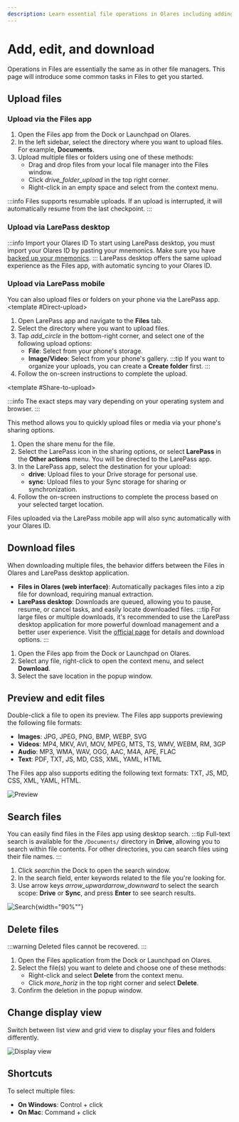 ```yaml
---
description: Learn essential file operations in Olares including adding new files, editing existing content, and downloading files across different devices.
---
```

# Add, edit, and download
Operations in Files are essentially the same as in other file managers. This page will introduce some common tasks in Files to get you started.

## Upload files

### Upload via the Files app
1. Open the Files app from the Dock or Launchpad on Olares.
2. In the left sidebar, select the directory where you want to upload files. For example, **Documents**.
3. Upload multiple files or folders using one of these methods:
   - Drag and drop files from your local file manager into the Files window. 
   - Click <i class="material-symbols-outlined">drive_folder_upload</i> in the top right corner. 
   - Right-click in an empty space and select from the context menu.

:::info
Files supports resumable uploads. If an upload is interrupted, it will automatically resume from the last checkpoint.
:::

### Upload via LarePass desktop
:::info Import your Olares ID
To start using LarePass desktop, you must import your Olares ID by pasting your mnemonics. Make sure you have [backed up your mnemonics](/larepass/back-up-mnemonics.md).
:::
LarePass desktop offers the same upload experience as the Files app, with automatic syncing to your Olares ID.

### Upload via LarePass mobile
You can also upload files or folders on your phone via the LarePass app.
<Tabs>
<template #Direct-upload>

1. Open LarePass app and navigate to the **Files** tab.
2. Select the directory where you want to upload files.
3. Tap <i class="material-symbols-outlined">add_circle</i> in the bottom-right corner, and select one of the following upload options:
   - **File**: Select from your phone's storage.
   - **Image/Video**: Select from your phone's gallery.
   :::tip
   If you want to organize your uploads, you can create a **Create folder** first.
   :::
4. Follow the on-screen instructions to complete the upload.
</template>

<template #Share-to-upload>

:::info
The exact steps may vary depending on your operating system and browser.
:::

This method allows you to quickly upload files or media via your phone's sharing options.
1. Open the share menu for the file.
2. Select the LarePass icon in the sharing options, or select **LarePass** in the **Other actions** menu. You will be directed to the LarePass app.
3. In the LarePass app, select the destination for your upload:
   - **drive**: Upload files to your Drive storage for personal use.
   - **sync**: Upload files to your Sync storage for sharing or synchronization.
4. Follow the on-screen instructions to complete the process based on your selected target location.
</template>
</Tabs>

Files uploaded via the LarePass mobile app will also sync automatically with your Olares ID.

## Download files
When downloading multiple files, the behavior differs between the Files in Olares and LarePass desktop application.
* **Files in Olares (web interface)**: Automatically packages files into a zip file for download, requiring manual extraction.
* **LarePass desktop**: Downloads are queued, allowing you to pause, resume, or cancel tasks, and easily locate downloaded files.
:::tip
For large files or multiple downloads, it's recommended to use the LarePass desktop application for more powerful download management and a better user experience. Visit the [official page](https://olares.com/larepass) for details and download options.
:::

1. Open the Files app from the Dock or Launchpad on Olares.
2. Select any file, right-click to open the context menu, and select **Download**.
3. Select the save location in the popup window.

## Preview and edit files
Double-click a file to open its preview. The Files app supports previewing the following file formats:

* **Images**: JPG, JPEG, PNG, BMP, WEBP, SVG
* **Videos**: MP4, MKV, AVI, MOV, MPEG, MTS, TS, WMV, WEBM, RM, 3GP
* **Audio**: MP3, WMA, WAV, OGG, AAC, M4A, APE, FLAC
* **Text**: PDF, TXT, JS, MD, CSS, XML, YAML, HTML

The Files app also supports editing the following text formats: TXT, JS, MD, CSS, XML, YAML, HTML.

![Preview](/images/manual/tasks/files-preview.png#bordered)
## Search files
You can easily find files in the Files app using desktop search.
:::tip
Full-text search is available for the `/Documents/` directory in **Drive**, allowing you to search within file contents. For other directories, you can search files using their file names.
:::
1. Click <i class="material-symbols-outlined">search</i>in the Dock to open the search window.
2. In the search field, enter keywords related to the file you're looking for.
3. Use arrow keys <i class="material-symbols-outlined">arrow_upward</i><i class="material-symbols-outlined">arrow_downward</i> to select the search scope: **Drive** or **Sync**, and press **Enter** to see search results.

![Search](/images/manual/tasks/files-search.png#bordered){width="90%""}
## Delete files
:::warning
Deleted files cannot be recovered.
:::
1. Open the Files application from the Dock or Launchpad on Olares.
2. Select the file(s) you want to delete and choose one of these methods:
   - Right-click and select **Delete** from the context menu.
   - Click <i class="material-symbols-outlined">more_horiz</i> in the top right corner and select **Delete**.
3. Confirm the deletion in the popup window.

## Change display view

Switch between list view and grid view to display your files and folders differently.

![Display view](/images/manual/tasks/files-display-view.png)
## Shortcuts
To select multiple files:

* **On Windows**: Control + click
* **On Mac**: Command + click
